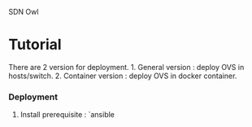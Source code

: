 SDN Owl

# Tutorial 
There are 2 version for deployment.
    1. General version : deploy OVS in hosts/switch.
    2. Container version : deploy OVS in docker container.

### Deployment
1. Install prerequisite :
`ansible 